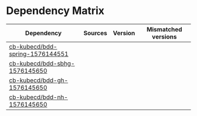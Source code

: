 # Dependency Matrix

Dependency | Sources | Version | Mismatched versions
---------- | ------- | ------- | -------------------
[cb-kubecd/bdd-spring-1576144551](https://github.com/cb-kubecd/bdd-spring-1576144551.git) |  | []() | 
[cb-kubecd/bdd-sbhg-1576145650](https://github.com/cb-kubecd/bdd-sbhg-1576145650.git) |  | []() | 
[cb-kubecd/bdd-gh-1576145650](https://github.com/cb-kubecd/bdd-gh-1576145650.git) |  | []() | 
[cb-kubecd/bdd-nh-1576145650](https://github.com/cb-kubecd/bdd-nh-1576145650.git) |  | []() | 
